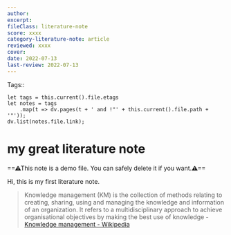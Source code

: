 ```yaml
---
author:  
excerpt:  
fileClass: literature-note  
score: xxxx
category-literature-note: article  
reviewed: xxxx 
cover:  
date: 2022-07-13  
last-review: 2022-07-13  
---
```

Tags:: 
~~~dataviewjs
let tags = this.current().file.etags
let notes = tags
	.map(t => dv.pages(t + ' and !"' + this.current().file.path + '"'));
dv.list(notes.file.link);
~~~

# my great literature note
==⚠This note is a demo file. You can safely delete it if you want.⚠==

Hi, this is my first literature note.  

> Knowledge management (KM) is the collection of methods relating to creating, sharing, using and managing the knowledge and information of an organization. It refers to a multidisciplinary approach to achieve organisational objectives by making the best use of knowledge - [Knowledge management - Wikipedia](https://en.wikipedia.org/wiki/Knowledge_management)

